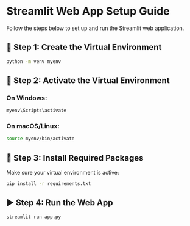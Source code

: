 # Streamlit Web App Setup Guide

Follow the steps below to set up and run the Streamlit web application.

## 🚀 Step 1: Create the Virtual Environment

```bash
python -m venv myenv
```

## 🔌 Step 2: Activate the Virtual Environment

### On Windows:

```bash
myenv\Scripts\activate
```

### On macOS/Linux:

```bash
source myenv/bin/activate
```

## 📆 Step 3: Install Required Packages

Make sure your virtual environment is active:

```bash
pip install -r requirements.txt
```

## ▶️ Step 4: Run the Web App

```bash
streamlit run app.py
```
